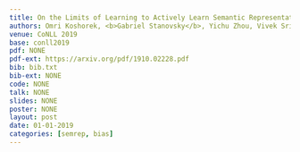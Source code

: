 ```yaml
---
title: On the Limits of Learning to Actively Learn Semantic Representations
authors: Omri Koshorek, <b>Gabriel Stanovsky</b>, Yichu Zhou, Vivek Srikumar and Jonathan Berant
venue: CoNLL 2019
base: conll2019
pdf: NONE
pdf-ext: https://arxiv.org/pdf/1910.02228.pdf
bib: bib.txt
bib-ext: NONE
code: NONE
talk: NONE
slides: NONE
poster: NONE
layout: post
date: 01-01-2019
categories: [semrep, bias]
---
```

